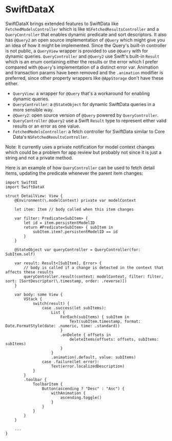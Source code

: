 # SwiftDataX

SwiftDataX brings extended features to SwiftData like `FetchedModelsController` which is like `NSFetchedResultsController` and a `QueryController` that enables dynamic predicate and sort descriptors. It also has `@Query2` an open source implementation of `@Query` which might give you an idea of how it might be implemented. Since the Query's built-in controller is not public, a `QueryView` wrapper is provided to use `@Query` with for dynamic queries. `QueryController` and `@Query2` use Swift's built-in `Result` which is an enum containing either the results or the error which I prefer compared with `@Query`'s implementation of a distinct error var. Animation and transaction params have been removed and the `.animation` modifier is preferred, since other property wrappers like `@AppStorage` don't have these either.

* `QueryView`: a wrapper for `@Query` that's a workaround for enabling dynamic queries.
* `QueryController`: a `@StateObject` for dynamic SwiftData queries in a more sensible way.
* `@Query2`: open source version of `@Query` powered by `QueryController`.
* `QueryController` `@Query2` use a Swift `Result` type to represent either valid results or an error as one value.
* `FetchedModelsController`: a fetch controller for SwiftData similar to Core Data's `NSFetchedResultsController`.

Note: It currently uses a private notification for model context changes which could be a problem for app review but probably not since it is just a string and not a private method.

Here is an example of how `QueryController` can be used to fetch detail items, updating the predicate whenever the parent item changes:

```
import SwiftUI
import SwiftDataX

struct DetailView: View {
    @Environment(\.modelContext) private var modelContext
    
    let item: Item // body called when this item changes

    var filter: Predicate<SubItem> {
        let id = item.persistentModelID
        return #Predicate<SubItem> { subItem in
            subItem.item?.persistentModelID == id
        }
    }
    
    @StateObject var queryController = QueryController(for: SubItem.self)
    
    var result: Result<[SubItem], Error> {
        // body is called if a change is detected in the context that affects these results
        queryController.result(context: modelContext, filter: filter, sort: [SortDescriptor(\.timestamp, order: .reverse)])
    }

    var body: some View {
        VStack {
            switch(result) {
                case .success(let subItems):
                    List {
                        ForEach(subItems) { subItem in
                            Text(subItem.timestamp, format: Date.FormatStyle(date: .numeric, time: .standard))
                        }
                        .onDelete { offsets in
                            deleteItems(offsets: offsets, subItems: subItems)
                        }
                    }
                    .animation(.default, value: subItems)
                case .failure(let error):
                    Text(error.localizedDescription)
            }
        }
        .toolbar {
            ToolbarItem {
                Button(ascending ? "Desc" : "Asc") {
                    withAnimation {
                        ascending.toggle()
                    }
                }
            }
        }
    }
    
    ...
}
```
